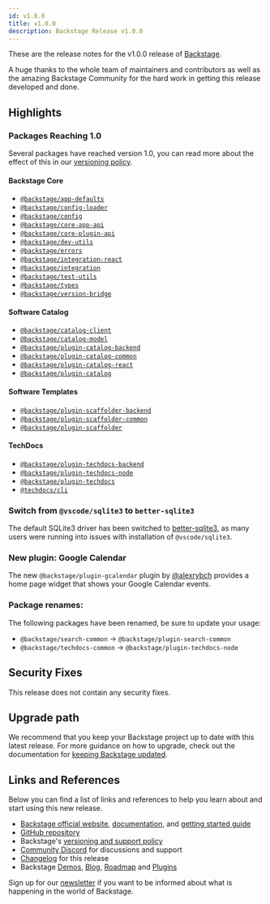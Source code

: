 ```yaml
---
id: v1.0.0
title: v1.0.0
description: Backstage Release v1.0.0
---
```


These are the release notes for the v1.0.0 release of [Backstage](https://backstage.io/).

A huge thanks to the whole team of maintainers and contributors as well as the amazing Backstage Community for the hard work in getting this release developed and done.

## Highlights

### Packages Reaching 1.0

Several packages have reached version 1.0, you can read more about the effect of this in our [versioning policy](https://backstage.io/docs/overview/versioning-policy).

#### Backstage Core

- [`@backstage/app-defaults`](https://www.npmjs.com/package/@backstage/app-defaults)
- [`@backstage/config-loader`](https://www.npmjs.com/package/@backstage/config-loader)
- [`@backstage/config`](https://www.npmjs.com/package/@backstage/config)
- [`@backstage/core-app-api`](https://www.npmjs.com/package/@backstage/core-app-api)
- [`@backstage/core-plugin-api`](https://www.npmjs.com/package/@backstage/core-plugin-api)
- [`@backstage/dev-utils`](https://www.npmjs.com/package/@backstage/dev-utils)
- [`@backstage/errors`](https://www.npmjs.com/package/@backstage/errors)
- [`@backstage/integration-react`](https://www.npmjs.com/package/@backstage/integration-react)
- [`@backstage/integration`](https://www.npmjs.com/package/@backstage/integration)
- [`@backstage/test-utils`](https://www.npmjs.com/package/@backstage/test-utils)
- [`@backstage/types`](https://www.npmjs.com/package/@backstage/types)
- [`@backstage/version-bridge`](https://www.npmjs.com/package/@backstage/version-bridge)

#### Software Catalog

- [`@backstage/catalog-client`](https://www.npmjs.com/package/@backstage/catalog-client)
- [`@backstage/catalog-model`](https://www.npmjs.com/package/@backstage/catalog-model)
- [`@backstage/plugin-catalog-backend`](https://www.npmjs.com/package/@backstage/plugin-catalog-backend)
- [`@backstage/plugin-catalog-common`](https://www.npmjs.com/package/@backstage/plugin-catalog-common)
- [`@backstage/plugin-catalog-react`](https://www.npmjs.com/package/@backstage/plugin-catalog-react)
- [`@backstage/plugin-catalog`](https://www.npmjs.com/package/@backstage/plugin-catalog)

#### Software Templates

- [`@backstage/plugin-scaffolder-backend`](https://www.npmjs.com/package/@backstage/plugin-scaffolder-backend)
- [`@backstage/plugin-scaffolder-common`](https://www.npmjs.com/package/@backstage/plugin-scaffolder-common)
- [`@backstage/plugin-scaffolder`](https://www.npmjs.com/package/@backstage/plugin-scaffolder)

#### TechDocs

- [`@backstage/plugin-techdocs-backend`](https://www.npmjs.com/package/@backstage/plugin-techdocs-backend)
- [`@backstage/plugin-techdocs-node`](https://www.npmjs.com/package/@backstage/plugin-techdocs-node)
- [`@backstage/plugin-techdocs`](https://www.npmjs.com/package/@backstage/plugin-techdocs)
- [`@techdocs/cli`](https://www.npmjs.com/package/@techdocs/cli)

### Switch from `@vscode/sqlite3` to `better-sqlite3`

The default SQLite3 driver has been switched to [better-sqlite3](https://github.com/JoshuaWise/better-sqlite3), as many users were running into issues with installation of `@vscode/sqlite3`.

### New plugin: Google Calendar

The new `@backstage/plugin-gcalendar` plugin by [@alexrybch](https://github.com/alexrybch) provides a home page widget that shows your Google Calendar events.

### Package renames:

The following packages have been renamed, be sure to update your usage:

- `@backstage/search-common` -> `@backstage/plugin-search-common`
- `@backstage/techdocs-common` -> `@backstage/plugin-techdocs-node`

## Security Fixes

This release does not contain any security fixes.

## Upgrade path

We recommend that you keep your Backstage project up to date with this latest release. For more guidance on how to upgrade, check out the documentation for [keeping Backstage updated](https://backstage.io/docs/getting-started/keeping-backstage-updated).

## Links and References

Below you can find a list of links and references to help you learn about and start using this new release.

- [Backstage official website](https://backstage.io/), [documentation](https://backstage.io/docs/), and [getting started guide](https://backstage.io/docs/getting-started/)
- [GitHub repository](https://github.com/backstage/backstage)
- Backstage's [versioning and support policy](https://backstage.io/docs/overview/versioning-policy)
- [Community Discord](https://discord.gg/bFESRKVt) for discussions and support
- [Changelog](https://github.com/backstage/backstage/releases/tag/v1.0.0) for this release
- Backstage [Demos](https://backstage.io/demos), [Blog](https://backstage.io/blog), [Roadmap](https://backstage.io/docs/overview/roadmap) and [Plugins](https://backstage.io/plugins)

Sign up for our [newsletter](https://mailchi.mp/spotify/backstage-community) if you want to be informed about what is happening in the world of Backstage.

